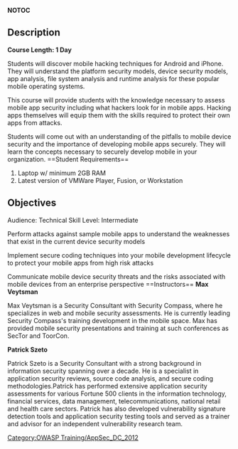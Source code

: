 __NOTOC__

## Description

**Course Length: 1 Day**

Students will discover mobile hacking techniques for Android and iPhone.
They will understand the platform security models, device security
models, app analysis, file system analysis and runtime analysis for
these popular mobile operating systems.

This course will provide students with the knowledge necessary to assess
mobile app security including what hackers look for in mobile apps.
Hacking apps themselves will equip them with the skills required to
protect their own apps from attacks.

Students will come out with an understanding of the pitfalls to mobile
device security and the importance of developing mobile apps securely.
They will learn the concepts necessary to securely develop mobile in
your organization.
\==Student Requirements==

1.  Laptop w/ minimum 2GB RAM
2.  Latest version of VMWare Player, Fusion, or Workstation

## Objectives

Audience: Technical Skill Level: Intermediate

Perform attacks against sample mobile apps to understand the weaknesses
that exist in the current device security models

Implement secure coding techniques into your mobile development
lifecycle to protect your mobile apps from high risk attacks

Communicate mobile device security threats and the risks associated with
mobile devices from an enterprise perspective
\==Instructors== **Max Veytsman**

Max Veytsman is a Security Consultant with Security Compass, where he
specializes in web and mobile security assessments. He is currently
leading Security Compass's training development in the mobile space. Max
has provided mobile security presentations and training at such
conferences as SecTor and ToorCon.

**Patrick Szeto**

Patrick Szeto is a Security Consultant with a strong background in
information security spanning over a decade. He is a specialist in
application security reviews, source code analysis, and secure coding
methodologies.Patrick has performed extensive application security
assessments for various Fortune 500 clients in the information
technology, financial services, data management, telecommunications,
national retail and health care sectors. Patrick has also developed
vulnerability signature detection tools and application security testing
tools and served as a trainer and advisor for an independent
vulnerability research team.

[Category:OWASP
Training/AppSec_DC_2012](Category:OWASP_Training/AppSec_DC_2012 "wikilink")